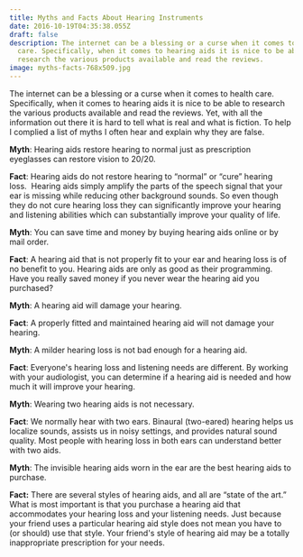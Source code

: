 ```yaml
---
title: Myths and Facts About Hearing Instruments
date: 2016-10-19T04:35:38.055Z
draft: false
description: The internet can be a blessing or a curse when it comes to health
  care. Specifically, when it comes to hearing aids it is nice to be able to
  research the various products available and read the reviews.
image: myths-facts-768x509.jpg
---
```

<!--StartFragment-->

The internet can be a blessing or a curse when it comes to health care. Specifically, when it comes to hearing aids it is nice to be able to research the various products available and read the reviews. Yet, with all the information out there it is hard to tell what is real and what is fiction. To help I complied a list of myths I often hear and explain why they are false.   

**Myth**: Hearing aids restore hearing to normal just as prescription eyeglasses can restore vision to 20/20.

**Fact**: Hearing aids do not restore hearing to “normal” or “cure” hearing loss.  Hearing aids simply amplify the parts of the speech signal that your ear is missing while reducing other background sounds. So even though they do not cure hearing loss they can significantly improve your hearing and listening abilities which can substantially improve your quality of life.

**Myth**: You can save time and money by buying hearing aids online or by mail order.

**Fact**: A hearing aid that is not properly fit to your ear and hearing loss is of no benefit to you. Hearing aids are only as good as their programming. Have you really saved money if you never wear the hearing aid you purchased?

**Myth**: A hearing aid will damage your hearing.

**Fact**: A properly fitted and maintained hearing aid will not damage your hearing.

**Myth**: A milder hearing loss is not bad enough for a hearing aid.

**Fact**: Everyone's hearing loss and listening needs are different. By working with your audiologist, you can determine if a hearing aid is needed and how much it will improve your hearing.

**Myth**: Wearing two hearing aids is not necessary.

**Fact**: We normally hear with two ears. Binaural (two-eared) hearing helps us localize sounds, assists us in noisy settings, and provides natural sound quality. Most people with hearing loss in both ears can understand better with two aids.

**Myth**: The invisible hearing aids worn in the ear are the best hearing aids to purchase.

**Fact:** There are several styles of hearing aids, and all are “state of the art.” What is most important is that you purchase a hearing aid that accommodates your hearing loss and your listening needs. Just because your friend uses a particular hearing aid style does not mean you have to (or should) use that style. Your friend's style of hearing aid may be a totally inappropriate prescription for your needs.

<!--EndFragment-->